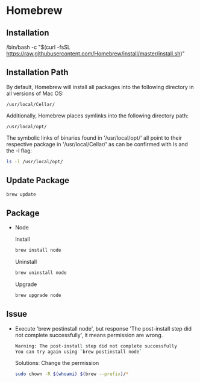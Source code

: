 # Homebrew

## Installation
/bin/bash -c "$(curl -fsSL https://raw.githubusercontent.com/Homebrew/install/master/install.sh)"

## Installation Path
By default, Homebrew will install all packages into the following directory in all versions of Mac OS:
```
/usr/local/Cellar/
```

Additionally, Homebrew places symlinks into the following directory path:
```
/usr/local/opt/
```

The symbolic links of binaries found in '/usr/local/opt/' all point to their respective package in '/usr/local/Cellar/' as can be confirmed with ls and the -l flag:

```bash 
ls -l /usr/local/opt/
```

## Update Package
```bash
brew update
```

## Package
* Node

  Install
  ```bash
  brew install node
  ```

  Uninstall
  ```bash
  brew uninstall node
  ```

  Upgrade
  ```bash
  brew upgrade node
  ```

## Issue

* Execute 'brew postinstall node', but response 'The post-install step did not complete successfully', it means permission are wrong.
  ```bash
  Warning: The post-install step did not complete successfully
  You can try again using `brew postinstall node`
  ```
  Solutions: Change the permission
  ```bash
  sudo chown -R $(whoami) $(brew --prefix)/*
  ```

